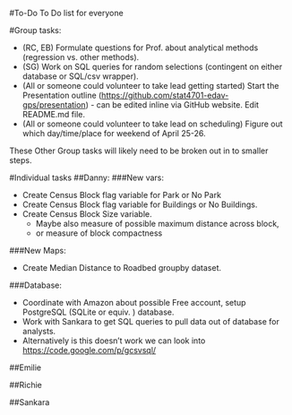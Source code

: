 #To-Do
To Do list for everyone

#Group tasks:
* (RC, EB) Formulate questions for Prof. about analytical methods (regression vs. other methods).
* (SG) Work on SQL queries for random selections (contingent on either database or SQL/csv wrapper). 
* (All or someone could volunteer to take lead getting started) Start the Presentation outline (https://github.com/stat4701-edav-gps/presentation) - can be edited inline via GitHub website. Edit README.md file.  
* (All or someone could volunteer to take lead on scheduling) Figure out which day/time/place for weekend of April 25-26. 

These Other Group tasks will likely need to be broken out in to smaller steps. 

#Individual tasks
##Danny:
###New vars:
* Create Census Block flag variable for Park or No Park 
* Create Census Block flag variable for Buildings or No Buildings.
* Create Census Block Size variable. 
  * Maybe also measure of possible maximum distance across block, 
  * or measure of block compactness

###New Maps:
* Create Median Distance to Roadbed groupby dataset.

###Database:
* Coordinate with Amazon about possible Free account, setup PostgreSQL (SQLite or equiv. ) database.
* Work with Sankara to get SQL queries to pull data out of database for analysts. 
* Alternatively is this doesn’t work we can look into https://code.google.com/p/gcsvsql/

##Emilie

##Richie

##Sankara
